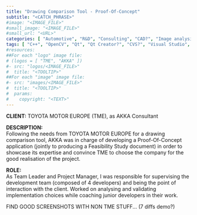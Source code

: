 ```yaml
---
title: "Drawing Comparison Tool - Proof-Of-Concept"
subtitle: "<CATCH_PHRASE>"
#image: "<IMAGE_FILE>"
#small_image: "<IMAGE_FILE>"
#small_url: "<URL>"
categories: [ "Automotive", "R&D", "Consulting", "CAD?", "Image analysis", "Web", "Project management", "Team management" ]
tags: [ "C++", "OpenCV", "Qt", "Qt Creator?", "CVS?", "Visual Studio", "MS Project" ]
#resources:
##For each "logo" image file:
# (logos = [ "TME", "AKKA" ])
#- src: "logos/<IMAGE_FILE>"
#  title: "<TOOLTIP>"
##For each "image" image file:
#- src: "images/<IMAGE_FILE>"
#  title: "<TOOLTIP>"
#  params:
#    copyright: "<TEXT>"
---
```


<b>CLIENT:</b> TOYOTA MOTOR EUROPE (TME), as AKKA Consultant<br>

<b>DESCRIPTION:</b><br>
Following the needs from TOYOTA MOTOR EUROPE for a drawing comparison tool, AKKA was in charge of developing a Proof-Of-Concept application (jointly to producing a Feasibility Study document) in order to showcase its expertise and convince TME to choose the company for the good realisation of the project.

<b>ROLE:</b><br>
As Team Leader and Project Manager, I was responsible for supervising the development team (composed of 4 developers) and being the point of interaction with the client.
Worked on analysing and validating implementation choices while coaching junior developers in their work.

FIND GOOD SCREENSHOTS WITH NON TME STUFF... (7 diffs demo?)

